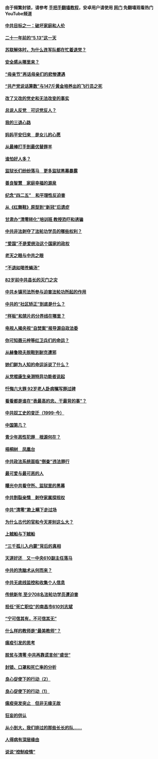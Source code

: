 #### 由于频繁封锁，请参考 [手把手翻墙教程](https://github.com/gfw-breaker/guides/wiki/)，安卓用户请使用 [网门](https://github.com/gfw-breaker/nogfw/blob/master/dl.md?t=05150401) 免翻墙观看热门YouTube频道 

#### [中共目标之一：破坏家庭和人伦](../pages/19/424454.md?t=05150401) 

#### [二十一年前的“5.13”这一天](../pages/19/424814.md?t=05150401) 

#### [苏联解体时，为什么连军队都在忙着退党？](../pages/19/424335.md?t=05150401) 

#### [安全感从哪里来？](../pages/19/424336.md?t=05150401) 

#### [“母亲节”再话母亲们的悲惨遭遇](../pages/19/424234.md?t=05150401) 

#### [“共产党说话算数”与147斤黄金培养出的飞行员之死](../pages/19/424115.md?t=05150401) 

#### [改了又改的党史和无法改变的事实](../pages/19/424037.md?t=05150401) 

#### [总说人反党　可识党反人？](../pages/19/423820.md?t=05150401) 

#### [我的三退心路](../pages/19/423876.md?t=05150401) 

#### [妈妈平安归来　是女儿的心愿](../pages/19/423947.md?t=05150401) 

#### [从最棒打手到最优替罪羊](../pages/19/423819.md?t=05150401) 

#### [谁怕好人多？](../pages/19/423774.md?t=05150401) 

#### [监狱长们纷纷落马　更多监狱黑幕暴露](../pages/19/423787.md?t=05150401) 

#### [善良智慧　家庭幸福的源泉](../pages/19/423632.md?t=05150401) 

#### [纪念“四二五”　和平理性反迫害](../pages/19/423660.md?t=05150401) 

#### [从《红舞鞋》原型到“新冠”后遗症](../pages/19/423509.md?t=05150401) 

#### [甘肃办“清零转化”培训班 教授恐吓和诱骗](../pages/19/423498.md?t=05150401) 

#### [中共非法剥夺了法轮功学员的哪些权利？](../pages/19/423392.md?t=05150401) 

#### [“爱国”不是爱统治这个国家的政权](../pages/19/423029.md?t=05150401) 

#### [老天之眼与中共之眼](../pages/19/423378.md?t=05150401) 

#### [“不退如喝苍蝇汤”](../pages/19/423287.md?t=05150401) 

#### [82岁前中共县长的灭门之灾](../pages/19/423055.md?t=05150401) 

#### [中共乡镇司法所参与迫害法轮功所起的作用](../pages/19/423064.md?t=05150401) 

#### [中共的“社区矫正”到底是什么？](../pages/19/422870.md?t=05150401) 

#### [“样板”和禁片的分界线在哪里？](../pages/19/422704.md?t=05150401) 

#### [电视人揭央视“自焚案”报导源自政法委](../pages/19/422770.md?t=05150401) 

#### [你可知聂元梓等红卫兵们的命运？](../pages/19/422848.md?t=05150401) 

#### [从赫鲁晓夫脱鞋到耐克遭邪](../pages/19/422826.md?t=05150401) 

#### [她们鲜为人知的命运诉说了什么？](../pages/19/422754.md?t=05150401) 

#### [从党棍康生亲测特异功能者说起](../pages/19/422657.md?t=05150401) 

#### [忏悔六大罪 92岁老人卧病嘱写罪过碑](../pages/19/422750.md?t=05150401) 

#### [看看都是谁在“表最高的忠、干最背的事”？](../pages/19/422703.md?t=05150401) 

#### [中共奴工史的变迁（1999-今）](../pages/19/422656.md?t=05150401) 

#### [中国第几？](../pages/19/422496.md?t=05150401) 

#### [青少年恶性犯罪　根源何在？](../pages/19/422449.md?t=05150401) 

#### [梧桐树　凤凰台](../pages/19/422442.md?t=05150401) 

#### [中共政法系统面临“倒查”违法罪行](../pages/19/422497.md?t=05150401) 

#### [最可爱与最可恶的人](../pages/19/422448.md?t=05150401) 

#### [曝光中共看守所、监狱里的黑幕](../pages/19/422390.md?t=05150401) 

#### [中共割裂亲情　剥夺家属探视权](../pages/19/422364.md?t=05150401) 

#### [中共“清零”欺上瞒下走过场](../pages/19/422306.md?t=05150401) 

#### [为什么古代的官和今天差别这么大？](../pages/19/422228.md?t=05150401) 

#### [上贼船与下贼船](../pages/19/422276.md?t=05150401) 

#### [“三千孤儿入内蒙”背后的真相](../pages/19/422229.md?t=05150401) 

#### [天道好还　又一中央610副主任落马](../pages/19/422155.md?t=05150401) 

#### [中共的洗脑术从何而来？](../pages/19/422154.md?t=05150401) 

#### [中共无底线监控和收集个人信息](../pages/19/422039.md?t=05150401) 

#### [传统新年 至少708名法轮功学员遭迫害](../pages/19/421946.md?t=05150401) 

#### [担任“死亡职位”的南昌市610刘志斌](../pages/19/421957.md?t=05150401) 

#### [“宁可信其有，不可信其无”](../pages/19/421691.md?t=05150401) 

#### [什么样的教师是“最美教师”？](../pages/19/421755.md?t=05150401) 

#### [瘟疫引发的思考](../pages/19/421594.md?t=05150401) 

#### [脱贫与清零 中共再靠谎言创“盛世”](../pages/19/421590.md?t=05150401) 

#### [封锁、口罩和死亡率的分析](../pages/19/421495.md?t=05150401) 

#### [良心促使下的行动（2）](../pages/19/421361.md?t=05150401) 

#### [良心促使下的行动（1）](../pages/19/421302.md?t=05150401) 

#### [瘟疫突发突止　但非无缘无故](../pages/19/421281.md?t=05150401) 

#### [狂妄的供认](../pages/19/421199.md?t=05150401) 

#### [从小到大，我们排过的那些长长的队……](../pages/19/421243.md?t=05150401) 

#### [人得病有深层缘由](../pages/19/420864.md?t=05150401) 

#### [说说“控制疫情”](../pages/19/420831.md?t=05150401) 

